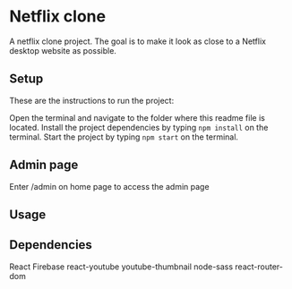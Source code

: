 # Netflix clone

A netflix clone project. The goal is to make it look as close to a Netflix desktop website as possible.

## Setup

These are the instructions to run the project:

Open the terminal and navigate to the folder where this readme file is located.
Install the project dependencies by typing `npm install` on the terminal.
Start the project by typing `npm start` on the terminal.

## Admin page

Enter /admin on home page to access the admin page

## Usage

## Dependencies

React
Firebase
react-youtube
youtube-thumbnail
node-sass
react-router-dom
